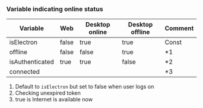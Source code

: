 ### Variable indicating online status

| Variable        | Web   | Desktop online | Desktop offline | Comment |
| --------------- | ----- | -------------- | --------------- | ------- |
| isElectron      | false | true           | true            | Const   |
| offline         | false | false          | true            | \*1     |
| isAuthenticated | true  | true           | false           | \*2     |
| connected       |       |                |                 | \*3     |

1. Default to `isElectron` but set to false when user logs on
2. Checking unexpired token
3. true is Internet is available now
